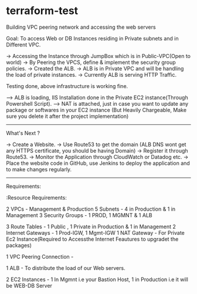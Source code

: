 # terraform-test
Building VPC peering network and accessing the web servers

Goal: To access Web or DB Instances residing in Private subnets and in Different VPC.

-> Accessing the Instance through JumpBox which is in Public-VPC(Open to world)
-> By Peering the VPCS, define & implement the security group policies.
-> Created the ALB.
-> ALB is in Private VPC and will be handling the load of private instances.
-> Currently ALB is serving HTTP Traffic.

Testing done, above infrastructure is working fine.

--> ALB is loading, IIS Installation done in the Private EC2 instance(Through Powershell Script).
--> NAT is attached, just in case you want to update any package or softwares in your EC2 instance (But Heavily Chargeable, Make sure you delete it after the project implementation)

---------------------------------------------------------------------------------------

What's Next ?

-> Create a Website.
-> Use Route53 to get the domain (ALB DNS wont get any HTTPS certificate, you should be having Domain)
-> Register it through Route53.
-> Monitor the Application through CloudWatch or Datadog etc.
-> Place the website code in GitHub, use Jenkins to deploy the application and to make changes regularly.

---------------------------------------------------------------------------------------

Requirements:

:Resource Requirements:

2 VPCs - Management & Production
5 Subnets - 4 in Production & 1 in Management
3 Security Groups - 1 PROD, 1 MGMNT & 1 ALB

3 Route Tables - 1 Public , 1 Private in Production & 1 in Management
2 Internet Gateways - 1 Prod-IGW, 1 Mgmt-IGW
1 NAT Gateway - For Private Ec2 Instance(Required to Accessthe Internet Feautures to upgradet the packages)

1 VPC Peering Connection -

1 ALB - To distribute the load of our Web servers.

2 EC2 Instances - 1 In Mgmnt i.e your Bastion Host, 1 in Production i.e it will be WEB-DB Server
